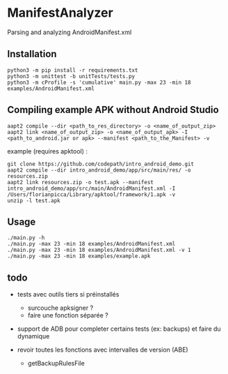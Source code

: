 # ManifestAnalyzer
Parsing and analyzing AndroidManifest.xml


## Installation

```
python3 -m pip install -r requirements.txt
python3 -m unittest -b unitTests/tests.py
python3 -m cProfile -s 'cumulative' main.py -max 23 -min 18 examples/AndroidManifest.xml
```

## Compiling example APK without Android Studio
```
aapt2 compile --dir <path_to_res_directory> -o <name_of_output_zip>
aapt2 link <name_of_output_zip> -o <name_of_output_apk> -I <path_to_android.jar or apk> --manifest <path_to_the_Manifest> -v
```

example (requires apktool) : 

```
git clone https://github.com/codepath/intro_android_demo.git
aapt2 compile --dir intro_android_demo/app/src/main/res/ -o resources.zip
aapt2 link resources.zip -o test.apk --manifest intro_android_demo/app/src/main/AndroidManifest.xml -I /Users/florianpicca/Library/apktool/framework/1.apk -v
unzip -l test.apk
```

## Usage

```
./main.py -h
./main.py -max 23 -min 18 examples/AndroidManifest.xml
./main.py -max 23 -min 18 examples/AndroidManifest.xml -v 1
./main.py -max 23 -min 18 examples/example.apk
```

## todo
- tests avec outils tiers si préinstallés
  - surcouche apksigner ?
  - faire une fonction séparée ?
- support de ADB pour completer certains tests (ex: backups) et faire du dynamique

- revoir toutes les fonctions avec intervalles de version (ABE)
  - getBackupRulesFile

